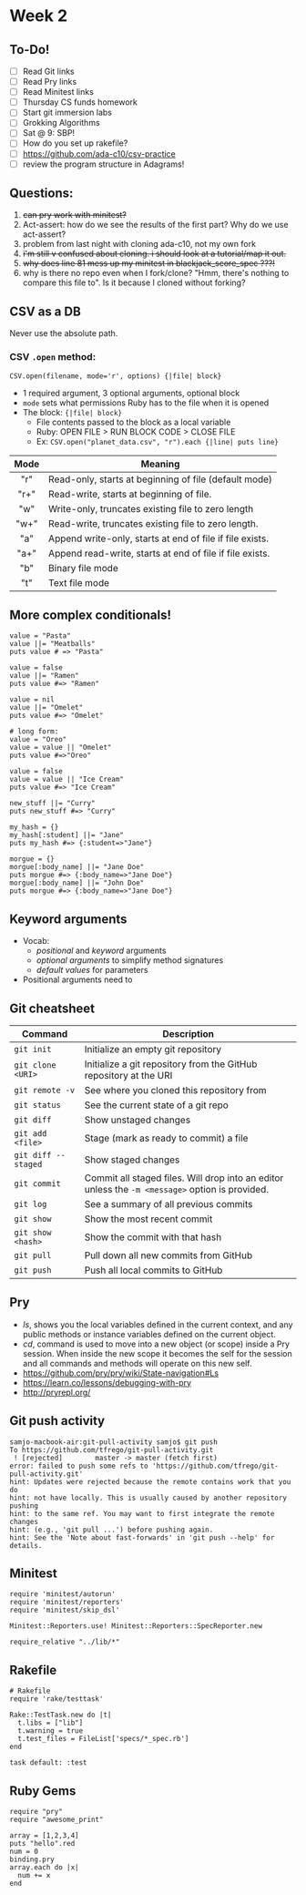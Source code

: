 # Week 2

## To-Do!
- [ ] Read Git links
- [ ] Read Pry links
- [ ] Read Minitest links
- [ ] Thursday CS funds homework
- [ ] Start git immersion labs
- [ ] Grokking Algorithms
- [ ] Sat @ 9: SBP!
- [ ] How do you set up rakefile?
- [ ] https://github.com/ada-c10/csv-practice
- [ ] review the program structure in Adagrams!

## Questions:
1. ~~can pry work with minitest?~~
1. Act-assert: how do we see the results of the first part? Why do we use act-assert?
1. problem from last night with cloning ada-c10, not my own fork
1. ~~i'm still v confused about cloning. i should look at a tutorial/map it out.~~
1. ~~why does line 81 mess up my minitest in blackjack_score_spec ???!~~
1. why is there no repo even when I fork/clone? "Hmm, there's nothing to compare this file to". Is it because I cloned without forking?

## CSV as a DB
Never use the absolute path.

### CSV `.open` method:
`CSV.open(filename, mode='r', options) {|file| block}`
- 1 required argument, 3 optional arguments, optional block
- `mode` sets what permissions Ruby has to the file when it is opened
- The block: `{|file| block}`
    - File contents passed to the block as a local variable
    - Ruby: OPEN FILE > RUN BLOCK CODE > CLOSE FILE
    - Ex: `CSV.open("planet_data.csv", "r").each {|line| puts line}`

|Mode |  Meaning
|:---:|-----------------------------------------------------------|
|"r"  |  Read-only, starts at beginning of file  (default mode)   |
|"r+" |  Read-write, starts at beginning of file.                 |
|"w"  |  Write-only, truncates existing file to zero length       |
|"w+" |  Read-write, truncates existing file to zero length.      |
|"a"  |  Append write-only, starts at end of file if file exists. |
|"a+" |  Append read-write, starts at end of file if file exists. |
|"b"  |  Binary file mode                                         |
|"t"  |  Text file mode                                           |

## More complex conditionals!
```
value = "Pasta"
value ||= "Meatballs"
puts value # => "Pasta"

value = false
value ||= "Ramen"
puts value #=> "Ramen"

value = nil
value ||= "Omelet"
puts value #=> "Omelet"

# long form:
value = "Oreo"
value = value || "Omelet"
puts value #=>"Oreo"

value = false
value = value || "Ice Cream"
puts value #=> "Ice Cream"

new_stuff ||= "Curry"
puts new_stuff #=> "Curry"

my_hash = {}
my_hash[:student] ||= "Jane"
puts my_hash #=> {:student=>"Jane"}

morgue = {}
morgue[:body_name] ||= "Jane Doe"
puts morgue #=> {:body_name=>"Jane Doe"}
morgue[:body_name] ||= "John Doe"
puts morgue #=> {:body_name=>"Jane Doe"}
```

## Keyword arguments
- Vocab:
  - *positional* and *keyword* arguments
  - *optional arguments* to simplify method signatures
  - *default values* for parameters
- Positional arguments need to

## Git cheatsheet
| Command             | Description |
|---------------------|-------------|
| `git init`          | Initialize an empty git repository
| `git clone <URI>`   | Initialize a git repository from the GitHub repository at the URI
| `git remote -v`     | See where you cloned this repository from
| `git status`        | See the current state of a git repo
| `git diff`          | Show unstaged changes
| `git add <file>`    | Stage (mark as ready to commit) a file
| `git diff --staged` | Show staged changes
| `git commit`        | Commit all staged files. Will drop into an editor unless the `-m <message>` option is provided.
| `git log`           | See a summary of all previous commits
| `git show`          | Show the most recent commit
| `git show <hash>`   | Show the commit with that hash
| `git pull`          | Pull down all new commits from GitHub
| `git push`          | Push all local commits to GitHub

## Pry
- *ls*, shows you the local variables defined in the current context, and any public methods or instance variables defined on the current object.
- *cd*, command is used to move into a new object (or scope) inside a Pry session. When inside the new scope it becomes the self for the session and all commands and methods will operate on this new self.
- https://github.com/pry/pry/wiki/State-navigation#Ls
- https://learn.co/lessons/debugging-with-pry
- http://pryrepl.org/

## Git push activity
```
samjo-macbook-air:git-pull-activity samjo$ git push
To https://github.com/tfrego/git-pull-activity.git
 ! [rejected]        master -> master (fetch first)
error: failed to push some refs to 'https://github.com/tfrego/git-pull-activity.git'
hint: Updates were rejected because the remote contains work that you do
hint: not have locally. This is usually caused by another repository pushing
hint: to the same ref. You may want to first integrate the remote changes
hint: (e.g., 'git pull ...') before pushing again.
hint: See the 'Note about fast-forwards' in 'git push --help' for details.
```

## Minitest
```
require 'minitest/autorun'
require 'minitest/reporters'
require 'minitest/skip_dsl'

Minitest::Reporters.use! Minitest::Reporters::SpecReporter.new

require_relative "../lib/*"
```

## Rakefile
```
# Rakefile
require 'rake/testtask'

Rake::TestTask.new do |t|
  t.libs = ["lib"]
  t.warning = true
  t.test_files = FileList['specs/*_spec.rb']
end

task default: :test
```
## Ruby Gems
```
require "pry"
require "awesome_print"

array = [1,2,3,4]
puts "hello".red
num = 0
binding.pry
array.each do |x|
  num += x
end
```
